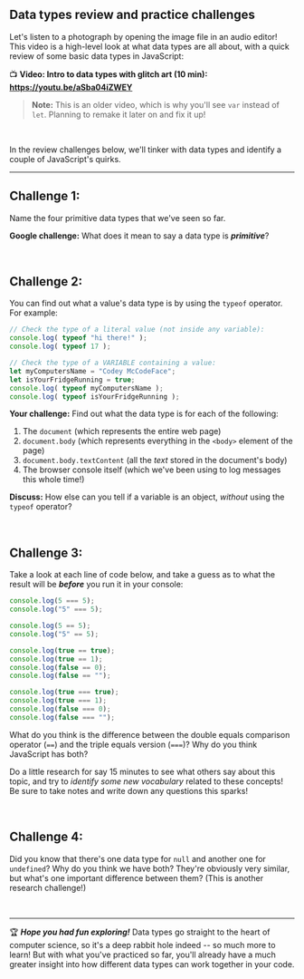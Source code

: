 ## Data types review and practice challenges

Let's listen to a photograph by opening the image file in an audio editor! This video is a high-level look at what data types are all about, with a quick review of some basic data types in JavaScript:

:tv: **Video: Intro to data types with glitch art (10 min): https://youtu.be/aSba04iZWEY**

  > **Note:** This is an older video, which is why you'll see `var` instead of `let`. Planning to remake it later on and fix it up!

<br/>

In the review challenges below, we'll tinker with data types and identify a couple of JavaScript's quirks.

<hr/>


## Challenge 1: 

Name the four primitive data types that we've seen so far.

**Google challenge:** What does it mean to say a data type is ***primitive***?

<br/>


## Challenge 2:

You can find out what a value's data type is by using the `typeof` operator. For example:

```javascript
// Check the type of a literal value (not inside any variable):
console.log( typeof "hi there!" );
console.log( typeof 17 );

// Check the type of a VARIABLE containing a value:
let myComputersName = "Codey McCodeFace";
let isYourFridgeRunning = true;
console.log( typeof myComputersName );
console.log( typeof isYourFridgeRunning );
```

**Your challenge:** Find out what the data type is for each of the following:

  1. The `document` (which represents the entire web page)
  2. `document.body` (which represents everything in the `<body>` element of the page)
  3. `document.body.textContent` (all the *text* stored in the document's body)
  4. The browser console itself (which we've been using to log messages this whole time!)
  
**Discuss:** How else can you tell if a variable is an object, *without* using the `typeof` operator?

<br/>


## Challenge 3:

Take a look at each line of code below, and take a guess as to what the result will be ***before*** you run it in your console:

```javascript
console.log(5 === 5);
console.log("5" === 5);

console.log(5 == 5);
console.log("5" == 5);

console.log(true == true);
console.log(true == 1);
console.log(false == 0);
console.log(false == "");

console.log(true === true);
console.log(true === 1);
console.log(false === 0);
console.log(false === "");
```
 
What do you think is the difference between the double equals comparison operator (`==`) and the triple equals version (`===`)? Why do you think JavaScript has both?

Do a little research for say 15 minutes to see what others say about this topic, and try to *identify some new vocabulary* related to these concepts! Be sure to take notes and write down any questions this sparks!

<br/>

## Challenge 4:

Did you know that there's one data type for `null` and another one for `undefined`? Why do you think we have both? They're obviously very similar, but what's one important difference between them? (This is another research challenge!)

<br/>

<hr/>

🏆 ***Hope you had fun exploring!*** Data types go straight to the heart of computer science, so it's a deep rabbit hole indeed -- so much more to learn! But with what you've practiced so far, you'll already have a much greater insight into how different data types can work together in your code.
